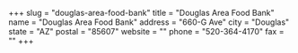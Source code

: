 +++
slug = "douglas-area-food-bank"
title = "Douglas Area Food Bank"
name = "Douglas Area Food Bank"
address = "660-G Ave"
city = "Douglas"
state = "AZ"
postal = "85607"
website = ""
phone = "520-364-4170"
fax = ""
+++
